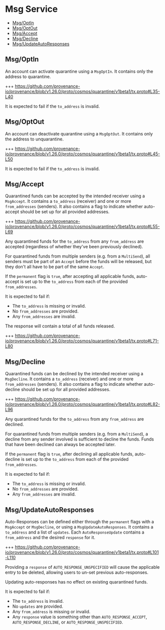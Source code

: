 # Msg Service

<!-- TOC -->
  - [Msg/OptIn](#msgoptin)
  - [Msg/OptOut](#msgoptout)
  - [Msg/Accept](#msgaccept)
  - [Msg/Decline](#msgdecline)
  - [Msg/UpdateAutoResponses](#msgupdateautoresponses)

## Msg/OptIn

An account can activate quarantine using a `MsgOptIn`.
It contains only the address to quarantine.

+++ https://github.com/provenance-io/provenance/blob/v1.26.0/proto/cosmos/quarantine/v1beta1/tx.proto#L35-L40

It is expected to fail if the `to_address` is invalid.

## Msg/OptOut

An account can deactivate quarantine using a `MsgOptOut`.
It contains only the address to unquarantine.

+++ https://github.com/provenance-io/provenance/blob/v1.26.0/proto/cosmos/quarantine/v1beta1/tx.proto#L45-L50

It is expected to fail if the `to_address` is invalid.

## Msg/Accept

Quarantined funds can be accepted by the intended receiver using a `MsgAccept`.
It contains a `to_address` (receiver) and one or more `from_addresses` (senders).
It also contains a flag to indicate whether auto-accept should be set up for all provided addresses.

+++ https://github.com/provenance-io/provenance/blob/v1.26.0/proto/cosmos/quarantine/v1beta1/tx.proto#L55-L69

Any quarantined funds for the `to_address` from any `from_address` are accepted (regardless of whether they've been previously declined).

For quarantined funds from multiple senders (e.g. from a `MultiSend`), all senders must be part of an `Accept` before the funds will be released,
but they don't all have to be part of the same `Accept`.

If the `permanent` flag is `true`, after accepting all applicable funds, auto-accept is set up to the `to_address` from each of the provided `from_addresses`.

It is expected to fail if:
- The `to_address` is missing or invalid.
- No `from_addresses` are provided.
- Any `from_addresses` are invalid.

The response will contain a total of all funds released.

+++ https://github.com/provenance-io/provenance/blob/v1.26.0/proto/cosmos/quarantine/v1beta1/tx.proto#L71-L80

## Msg/Decline

Quarantined funds can be declined by the intended receiver using a `MsgDecline`.
It contains a `to_address` (receiver) and one or more `from_addresses` (senders).
It also contains a flag to indicate whether auto-decline should be set up for all provided addresses.

+++ https://github.com/provenance-io/provenance/blob/v1.26.0/proto/cosmos/quarantine/v1beta1/tx.proto#L82-L96

Any quarantined funds for the `to_address` from any `from_address` are declined.

For quarantined funds from multiple senders (e.g. from a `MultiSend`), a decline from any sender involved is sufficient to decline the funds.
Funds that have been declined can always be accepted later.

If the `permanent` flag is `true`, after declining all applicable funds, auto-decline is set up to the `to_address` from each of the provided `from_addresses`.

It is expected to fail if:
- The `to_address` is missing or invalid.
- No `from_addresses` are provided.
- Any `from_addresses` are invalid.

## Msg/UpdateAutoResponses

Auto-Responses can be defined either through the `permanent` flags with a `MsgAccept` or `MsgDecline`, or using a `MsgUpdateAutoResponses`.
It contains a `to_address` and a list of `updates`. Each `AutoResponseUpdate` contains a `from_address` and the desired `response` for it.

+++ https://github.com/provenance-io/provenance/blob/v1.26.0/proto/cosmos/quarantine/v1beta1/tx.proto#L101-L110

Providing a `response` of `AUTO_RESPONSE_UNSPECIFIED` will cause the applicable entry to be deleted, allowing users to un-set previous auto-responses.

Updating auto-responses has no effect on existing quarantined funds.

It is expected to fail if:
- The `to_address` is invalid.
- No `updates` are provided. 
- Any `from_address` is missing or invalid.
- Any `response` value is something other than `AUTO_RESPONSE_ACCEPT`, `AUTO_RESPONSE_DECLINE`, or `AUTO_RESPONSE_UNSPECIFIED`.  
